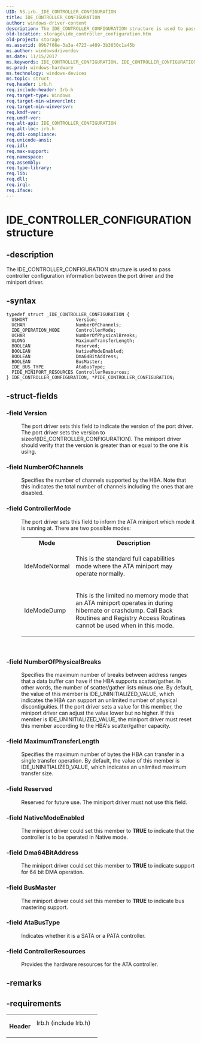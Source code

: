 ```yaml
---
UID: NS.irb._IDE_CONTROLLER_CONFIGURATION
title: IDE_CONTROLLER_CONFIGURATION
author: windows-driver-content
description: The IDE_CONTROLLER_CONFIGURATION structure is used to pass controller configuration information between the port driver and the miniport driver.Note  The ATA port driver and ATA miniport driver models may be altered or unavailable in the future.
old-location: storage\ide_controller_configuration.htm
old-project: storage
ms.assetid: 89b7f66e-3a3a-4723-a409-3b3030c1a45b
ms.author: windowsdriverdev
ms.date: 11/15/2017
ms.keywords: IDE_CONTROLLER_CONFIGURATION, IDE_CONTROLLER_CONFIGURATION, *PIDE_CONTROLLER_CONFIGURATION
ms.prod: windows-hardware
ms.technology: windows-devices
ms.topic: struct
req.header: irb.h
req.include-header: Irb.h
req.target-type: Windows
req.target-min-winverclnt: 
req.target-min-winversvr: 
req.kmdf-ver: 
req.umdf-ver: 
req.alt-api: IDE_CONTROLLER_CONFIGURATION
req.alt-loc: irb.h
req.ddi-compliance: 
req.unicode-ansi: 
req.idl: 
req.max-support: 
req.namespace: 
req.assembly: 
req.type-library: 
req.lib: 
req.dll: 
req.irql: 
req.iface: 
---
```


# IDE_CONTROLLER_CONFIGURATION structure



## -description
<p>The IDE_CONTROLLER_CONFIGURATION structure is used to pass controller configuration information between the port driver and the miniport driver.</p>


## -syntax

````
typedef struct _IDE_CONTROLLER_CONFIGURATION {
  USHORT                  Version;
  UCHAR                   NumberOfChannels;
  IDE_OPERATION_MODE      ControllerMode;
  UCHAR                   NumberOfPhysicalBreaks;
  ULONG                   MaximumTransferLength;
  BOOLEAN                 Reserved;
  BOOLEAN                 NativeModeEnabled;
  BOOLEAN                 Dma64BitAddress;
  BOOLEAN                 BusMaster;
  IDE_BUS_TYPE            AtaBusType;
  PIDE_MINIPORT_RESOURCES ControllerResources;
} IDE_CONTROLLER_CONFIGURATION, *PIDE_CONTROLLER_CONFIGURATION;
````


## -struct-fields
<dl>

### -field <b>Version</b>

<dd>
<p>The port driver sets this field to indicate the version of the port driver. The port driver sets the version to sizeof(IDE_CONTROLLER_CONFIGURATION). The miniport driver should verify that the version is greater than or equal to the one it is using.</p>
</dd>

### -field <b>NumberOfChannels</b>

<dd>
<p>Specifies the number of channels supported by the HBA. Note that this indicates the total number of channels including the ones that are disabled.</p>
</dd>

### -field <b>ControllerMode</b>

<dd>
<p>The port driver sets this field to inform the ATA miniport which mode it is running at. There are two possible modes:
  </p>
<table>
<tr>
<th>Mode</th>
<th>Description</th>
</tr>
<tr>
<td>
<p>IdeModeNormal </p>
</td>
<td>
<p>This is the standard full capabilities mode where the ATA miniport may operate normally.</p>
</td>
</tr>
<tr>
<td>
<p>IdeModeDump</p>
</td>
<td>
<p>This is the limited no memory mode that an ATA miniport operates in during hibernate or crashdump. Call Back Routines and Registry Access Routines cannot be used when in this mode.</p>
</td>
</tr>
</table>
<p> </p>
</dd>

### -field <b>NumberOfPhysicalBreaks</b>

<dd>
<p>Specifies the maximum number of breaks between address ranges that a data buffer can have if the HBA supports scatter/gather. In other words, the number of scatter/gather lists minus one. By default, the value of this member is IDE_UNINITIALIZED_VALUE, which indicates the HBA can support an unlimited number of physical discontiguities. If the port driver sets a value for this member, the miniport driver can adjust the value lower but no higher. If this member is IDE_UNINITIALIZED_VALUE, the miniport driver must reset this member according to the HBA's scatter/gather capacity.</p>
</dd>

### -field <b>MaximumTransferLength</b>

<dd>
<p>Specifies the maximum number of bytes the HBA can transfer in a single transfer operation. By default, the value of this member is IDE_UNINITIALIZED_VALUE, which indicates an unlimited maximum transfer size.</p>
</dd>

### -field <b>Reserved</b>

<dd>
<p>Reserved for future use. The miniport driver must not use this field.</p>
</dd>

### -field <b>NativeModeEnabled</b>

<dd>
<p>The miniport driver could set this member to <b>TRUE</b> to indicate that the controller is to be operated in Native mode.</p>
</dd>

### -field <b>Dma64BitAddress</b>

<dd>
<p>The miniport driver could set this member to <b>TRUE</b> to indicate support for 64 bit DMA operation.</p>
</dd>

### -field <b>BusMaster</b>

<dd>
<p>The miniport driver could set this member to <b>TRUE</b> to indicate bus mastering support.</p>
</dd>

### -field <b>AtaBusType</b>

<dd>
<p>Indicates whether it is a SATA or a PATA controller.</p>
</dd>

### -field <b>ControllerResources</b>

<dd>
<p>Provides the hardware resources for the ATA controller.</p>
</dd>
</dl>

## -remarks


## -requirements
<table>
<tr>
<th width="30%">
<p>Header</p>
</th>
<td width="70%">
<dl>
<dt>Irb.h (include Irb.h)</dt>
</dl>
</td>
</tr>
</table>